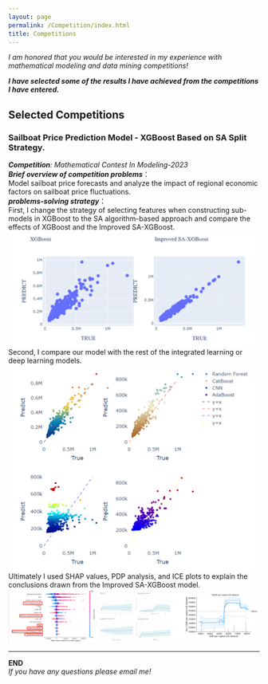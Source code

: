 ```yaml
---
layout: page
permalink: /Competition/index.html
title: Competitions
---
```

*I am honored that you would be interested in my experience with mathematical modeling and data mining competitions!*<br>

***I have selected some of the results I have achieved from the competitions I have entered.***

## Selected Competitions

### Sailboat Price Prediction Model - XGBoost Based on SA Split Strategy.
***Competition**: Mathematical Contest In Modeling-2023*<br>
***Brief overview of competition problems***：<br>
Model sailboat price forecasts and analyze the impact of regional economic factors on sailboat price fluctuations.<br>
***problems-solving strategy***：<br>
First, I change the strategy of selecting features when constructing sub-models in XGBoost to the SA algorithm-based approach and compare the effects of XGBoost and the Improved SA-XGBoost.<br>
<img src="/images/FIG_MCM2-1.png">
Second, I compare our model with the rest of the integrated learning or deep learning models.<br>
<img src="/images/FIG_MCM2-2.png">
Ultimately I used SHAP values, PDP analysis, and ICE plots to explain the conclusions drawn from the Improved SA-XGBoost model. <br>
<img src="/images/FIG_MCM2-3.png">



---
**END**<br>
*If you have any questions please email me!*


